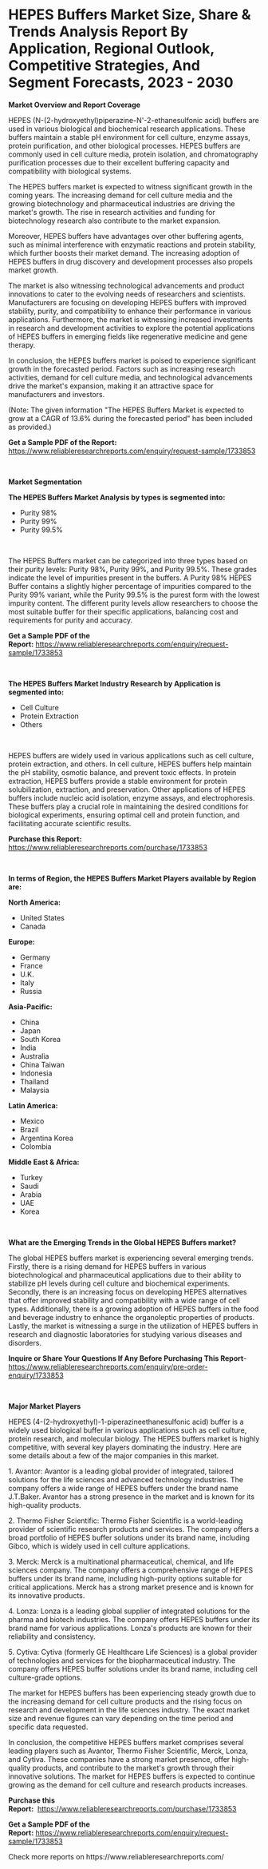 <p><h1>HEPES Buffers Market Size, Share & Trends Analysis Report By Application, Regional Outlook, Competitive Strategies, And Segment Forecasts, 2023 - 2030</h1></p><p><strong>Market Overview and Report Coverage</strong></p>
<p><p>HEPES (N-(2-hydroxyethyl)piperazine-N'-2-ethanesulfonic acid) buffers are used in various biological and biochemical research applications. These buffers maintain a stable pH environment for cell culture, enzyme assays, protein purification, and other biological processes. HEPES buffers are commonly used in cell culture media, protein isolation, and chromatography purification processes due to their excellent buffering capacity and compatibility with biological systems.</p><p>The HEPES buffers market is expected to witness significant growth in the coming years. The increasing demand for cell culture media and the growing biotechnology and pharmaceutical industries are driving the market's growth. The rise in research activities and funding for biotechnology research also contribute to the market expansion.</p><p>Moreover, HEPES buffers have advantages over other buffering agents, such as minimal interference with enzymatic reactions and protein stability, which further boosts their market demand. The increasing adoption of HEPES buffers in drug discovery and development processes also propels market growth.</p><p>The market is also witnessing technological advancements and product innovations to cater to the evolving needs of researchers and scientists. Manufacturers are focusing on developing HEPES buffers with improved stability, purity, and compatibility to enhance their performance in various applications. Furthermore, the market is witnessing increased investments in research and development activities to explore the potential applications of HEPES buffers in emerging fields like regenerative medicine and gene therapy.</p><p>In conclusion, the HEPES buffers market is poised to experience significant growth in the forecasted period. Factors such as increasing research activities, demand for cell culture media, and technological advancements drive the market's expansion, making it an attractive space for manufacturers and investors.</p><p>(Note: The given information "The HEPES Buffers Market is expected to grow at a CAGR of 13.6% during the forecasted period" has been included as provided.)</p></p>
<p><strong>Get a Sample PDF of the Report:</strong> <a href="https://www.reliableresearchreports.com/enquiry/request-sample/1733853">https://www.reliableresearchreports.com/enquiry/request-sample/1733853</a></p>
<p>&nbsp;</p>
<p><strong>Market Segmentation</strong></p>
<p><strong>The HEPES Buffers Market Analysis by types is segmented into:</strong></p>
<p><ul><li>Purity 98%</li><li>Purity 99%</li><li>Purity 99.5%</li></ul></p>
<p>&nbsp;</p>
<p><p>The HEPES Buffers market can be categorized into three types based on their purity levels: Purity 98%, Purity 99%, and Purity 99.5%. These grades indicate the level of impurities present in the buffers. A Purity 98% HEPES Buffer contains a slightly higher percentage of impurities compared to the Purity 99% variant, while the Purity 99.5% is the purest form with the lowest impurity content. The different purity levels allow researchers to choose the most suitable buffer for their specific applications, balancing cost and requirements for purity and accuracy.</p></p>
<p><strong>Get a Sample PDF of the Report:</strong>&nbsp;<a href="https://www.reliableresearchreports.com/enquiry/request-sample/1733853">https://www.reliableresearchreports.com/enquiry/request-sample/1733853</a></p>
<p>&nbsp;</p>
<p><strong>The HEPES Buffers Market Industry Research by Application is segmented into:</strong></p>
<p><ul><li>Cell Culture</li><li>Protein Extraction</li><li>Others</li></ul></p>
<p>&nbsp;</p>
<p><p>HEPES buffers are widely used in various applications such as cell culture, protein extraction, and others. In cell culture, HEPES buffers help maintain the pH stability, osmotic balance, and prevent toxic effects. In protein extraction, HEPES buffers provide a stable environment for protein solubilization, extraction, and preservation. Other applications of HEPES buffers include nucleic acid isolation, enzyme assays, and electrophoresis. These buffers play a crucial role in maintaining the desired conditions for biological experiments, ensuring optimal cell and protein function, and facilitating accurate scientific results.</p></p>
<p><strong>Purchase this Report:</strong>&nbsp; <a href="https://www.reliableresearchreports.com/purchase/1733853">https://www.reliableresearchreports.com/purchase/1733853</a></p>
<p>&nbsp;</p>
<p><strong>In terms of Region, the HEPES Buffers Market Players available by Region are:</strong></p>
<p>
    <p> <strong> North America: </strong>
        <ul>
            <li>United States</li>
            <li>Canada</li>
        </ul>
        </p> 
    <p> <strong> Europe: </strong>
        <ul>
            <li>Germany</li>
            <li>France</li>
            <li>U.K.</li>
            <li>Italy</li>
            <li>Russia</li>
        </ul>
        </p> 
    <p> <strong> Asia-Pacific: </strong>
        <ul>
            <li>China</li>
            <li>Japan</li>
            <li>South Korea</li>
            <li>India</li>
            <li>Australia</li>
            <li>China Taiwan</li>
            <li>Indonesia</li>
            <li>Thailand</li>
            <li>Malaysia</li>
        </ul>
        </p> 
    <p> <strong> Latin America: </strong>
        <ul>
            <li>Mexico</li>
            <li>Brazil</li>
            <li>Argentina Korea</li>
            <li>Colombia</li>
        </ul>
        </p> 
    <p> <strong> Middle East & Africa: </strong>
        <ul>
            <li>Turkey</li>
            <li>Saudi</li>
            <li>Arabia</li>
            <li>UAE</li>
            <li>Korea</li>
        </ul>
    </p>
    </p>
<p>&nbsp;</p>
<p><strong>What are the Emerging Trends in the Global HEPES Buffers market?</strong></p>
<p><p>The global HEPES buffers market is experiencing several emerging trends. Firstly, there is a rising demand for HEPES buffers in various biotechnological and pharmaceutical applications due to their ability to stabilize pH levels during cell culture and biochemical experiments. Secondly, there is an increasing focus on developing HEPES alternatives that offer improved stability and compatibility with a wide range of cell types. Additionally, there is a growing adoption of HEPES buffers in the food and beverage industry to enhance the organoleptic properties of products. Lastly, the market is witnessing a surge in the utilization of HEPES buffers in research and diagnostic laboratories for studying various diseases and disorders.</p></p>
<p><strong>Inquire or Share Your Questions If Any Before Purchasing This Report</strong>- <a href="https://www.reliableresearchreports.com/enquiry/pre-order-enquiry/1733853">https://www.reliableresearchreports.com/enquiry/pre-order-enquiry/1733853</a></p>
<p>&nbsp;</p>
<p><strong>Major Market Players</strong></p>
<p><p>HEPES (4-(2-hydroxyethyl)-1-piperazineethanesulfonic acid) buffer is a widely used biological buffer in various applications such as cell culture, protein research, and molecular biology. The HEPES buffers market is highly competitive, with several key players dominating the industry. Here are some details about a few of the major companies in this market.</p><p>1. Avantor: Avantor is a leading global provider of integrated, tailored solutions for the life sciences and advanced technology industries. The company offers a wide range of HEPES buffers under the brand name J.T.Baker. Avantor has a strong presence in the market and is known for its high-quality products.</p><p>2. Thermo Fisher Scientific: Thermo Fisher Scientific is a world-leading provider of scientific research products and services. The company offers a broad portfolio of HEPES buffer solutions under its brand name, including Gibco, which is widely used in cell culture applications.</p><p>3. Merck: Merck is a multinational pharmaceutical, chemical, and life sciences company. The company offers a comprehensive range of HEPES buffers under its brand name, including high-purity options suitable for critical applications. Merck has a strong market presence and is known for its innovative products.</p><p>4. Lonza: Lonza is a leading global supplier of integrated solutions for the pharma and biotech industries. The company offers HEPES buffers under its brand name for various applications. Lonza's products are known for their reliability and consistency.</p><p>5. Cytiva: Cytiva (formerly GE Healthcare Life Sciences) is a global provider of technologies and services for the biopharmaceutical industry. The company offers HEPES buffer solutions under its brand name, including cell culture-grade options.</p><p>The market for HEPES buffers has been experiencing steady growth due to the increasing demand for cell culture products and the rising focus on research and development in the life sciences industry. The exact market size and revenue figures can vary depending on the time period and specific data requested.</p><p>In conclusion, the competitive HEPES buffers market comprises several leading players such as Avantor, Thermo Fisher Scientific, Merck, Lonza, and Cytiva. These companies have a strong market presence, offer high-quality products, and contribute to the market's growth through their innovative solutions. The market for HEPES buffers is expected to continue growing as the demand for cell culture and research products increases.</p></p>
<p><strong>Purchase this Report:</strong>&nbsp;&nbsp;<a href="https://www.reliableresearchreports.com/purchase/1733853">https://www.reliableresearchreports.com/purchase/1733853</a></p>
<p></p>
<p><strong>Get a Sample PDF of the Report:</strong>&nbsp;<a href="https://www.reliableresearchreports.com/enquiry/request-sample/1733853">https://www.reliableresearchreports.com/enquiry/request-sample/1733853</a></p>
<p>Check more reports on https://www.reliableresearchreports.com/</p>